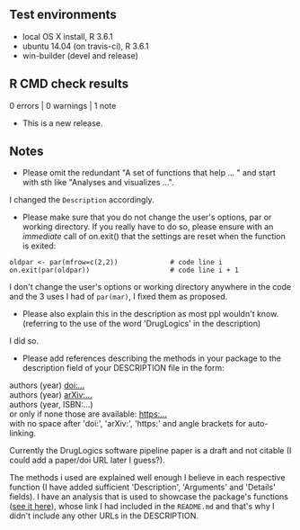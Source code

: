 ## Test environments
* local OS X install, R 3.6.1
* ubuntu 14.04 (on travis-ci), R 3.6.1
* win-builder (devel and release)

## R CMD check results

0 errors | 0 warnings | 1 note

* This is a new release.

## Notes

- Please omit the redundant "A set of functions that help ... " and start with sth like "Analyses and visualizes ...".

I changed the `Description` accordingly.

- Please make sure that you do not change the user's options, par or working directory. If you really have to do so, please ensure with an *immediate* call of on.exit() that the settings are reset when the function is exited:
```
oldpar <- par(mfrow=c(2,2))             # code line i
on.exit(par(oldpar))                    # code line i + 1
```

I don't change the user's options or working directory anywhere in the code 
and the 3 uses I had of `par(mar)`, I fixed them as proposed.

- Please also explain this in the description as most ppl wouldn't know. (referring to the use of the word 'DrugLogics' in the description)

I did so.

- Please add references describing the methods in your package to the description field of your DESCRIPTION file in the form:

authors (year) <doi:...>  
authors (year) <arXiv:...>  
authors (year, ISBN:...)  
or only if none those are available:  <https:...>  
with no space after 'doi:', 'arXiv:', 'https:' and angle brackets for
auto-linking.

Currently the DrugLogics software pipeline paper is a draft and not citable (I could add a paper/doi URL later I guess?). 

The methods i used are explained well enough I believe in each respective function (I have added sufficient 'Description', 'Arguments' and 'Details' fields). I have an analysis that is used to showcase the package's functions ([see it here](https://bblodfon.github.io/gitsbe-model-analysis/atopo/cell-lines-2500/)), whose link I had included in the `README.md` and that's why I didn't include any other URLs in the DESCRIPTION.
